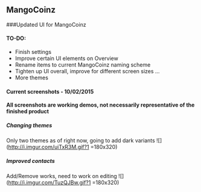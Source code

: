 ## MangoCoinz
###Updated UI for MangoCoinz

#### TO-DO:
- Finish settings
- Improve certain UI elements on Overview
- Rename items to current MangoCoinz naming scheme
- Tighten up UI overall, improve for different screen sizes
...
- More themes


#### Current screenshots - 10/02/2015
**All screenshots are working demos, not necessarily representative of the finished product**

##### **Changing themes** 
Only two themes as of right now, going to add dark variants
![](http://i.imgur.com/uiTxR3M.gif?1 =180x320) 

##### **Improved contacts**
Add/Remove works, need to work on editing
![](http://i.imgur.com/TuzQJBw.gif?1 =180x320)
